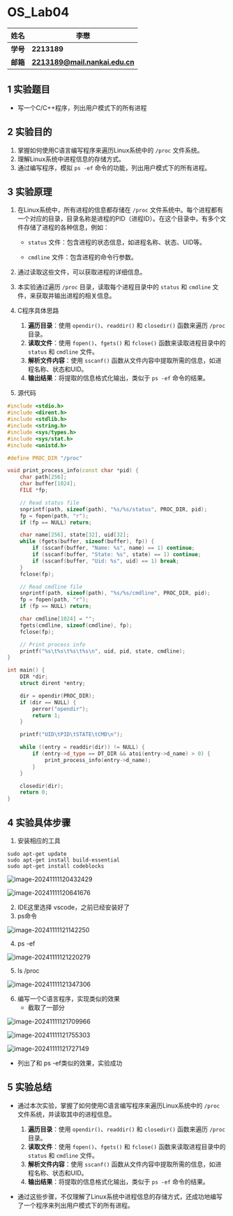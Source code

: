 # OS_Lab04

| **姓名** | **李懋**                       |
| -------- | ------------------------------ |
| **学号** | **2213189**                    |
| **邮箱** | **2213189@mail.nankai.edu.cn** |



## 1 实验题目

- 写一个C/C++程序，列出用户模式下的所有进程



## 2 实验目的

1. 掌握如何使用C语言编写程序来遍历Linux系统中的 `/proc` 文件系统。
2. 理解Linux系统中进程信息的存储方式。
3. 通过编写程序，模拟 `ps -ef` 命令的功能，列出用户模式下的所有进程。



## 3 实验原理

1. 在Linux系统中，所有进程的信息都存储在 `/proc` 文件系统中。每个进程都有一个对应的目录，目录名称是进程的PID（进程ID）。在这个目录中，有多个文件存储了进程的各种信息，例如：

   - `status` 文件：包含进程的状态信息，如进程名称、状态、UID等。

   - `cmdline` 文件：包含进程的命令行参数。

2. 通过读取这些文件，可以获取进程的详细信息。
3. 本实验通过遍历 `/proc` 目录，读取每个进程目录中的 `status` 和 `cmdline` 文件，来获取并输出进程的相关信息。
4. C程序具体思路
   1. **遍历目录**：使用 `opendir()`、`readdir()` 和 `closedir()` 函数来遍历 `/proc` 目录。
   2. **读取文件**：使用 `fopen()`、`fgets()` 和 `fclose()` 函数来读取进程目录中的 `status` 和 `cmdline` 文件。
   3. **解析文件内容**：使用 `sscanf()` 函数从文件内容中提取所需的信息，如进程名称、状态和UID。
   4. **输出结果**：将提取的信息格式化输出，类似于 `ps -ef` 命令的结果。
5. 源代码

```c++
#include <stdio.h>
#include <dirent.h>
#include <stdlib.h>
#include <string.h>
#include <sys/types.h>
#include <sys/stat.h>
#include <unistd.h>

#define PROC_DIR "/proc"

void print_process_info(const char *pid) {
    char path[256];
    char buffer[1024];
    FILE *fp;

    // Read status file
    snprintf(path, sizeof(path), "%s/%s/status", PROC_DIR, pid);
    fp = fopen(path, "r");
    if (fp == NULL) return;

    char name[256], state[32], uid[32];
    while (fgets(buffer, sizeof(buffer), fp)) {
        if (sscanf(buffer, "Name: %s", name) == 1) continue;
        if (sscanf(buffer, "State: %s", state) == 1) continue;
        if (sscanf(buffer, "Uid: %s", uid) == 1) break;
    }
    fclose(fp);

    // Read cmdline file
    snprintf(path, sizeof(path), "%s/%s/cmdline", PROC_DIR, pid);
    fp = fopen(path, "r");
    if (fp == NULL) return;

    char cmdline[1024] = "";
    fgets(cmdline, sizeof(cmdline), fp);
    fclose(fp);

    // Print process info
    printf("%s\t%s\t%s\t%s\n", uid, pid, state, cmdline);
}

int main() {
    DIR *dir;
    struct dirent *entry;

    dir = opendir(PROC_DIR);
    if (dir == NULL) {
        perror("opendir");
        return 1;
    }

    printf("UID\tPID\tSTATE\tCMD\n");

    while ((entry = readdir(dir)) != NULL) {
        if (entry->d_type == DT_DIR && atoi(entry->d_name) > 0) {
            print_process_info(entry->d_name);
        }
    }

    closedir(dir);
    return 0;
}
```



## 4 实验具体步骤

1. 安装相应的工具

```
sudo apt-get update
sudo apt-get install build-essential
sudo apt-get install codeblocks
```

![image-20241111120432429](E:\TyporaPictures\image-20241111120432429.png)

![image-20241111120641676](E:\TyporaPictures\image-20241111120641676.png)



2. IDE这里选择 vscode，之前已经安装好了
3. ps命令

![image-20241111121142250](E:\TyporaPictures\image-20241111121142250.png)

4. ps -ef

![image-20241111121220279](E:\TyporaPictures\image-20241111121220279.png)

5. ls /proc

![image-20241111121347306](E:\TyporaPictures\image-20241111121347306.png)

6. 编写一个C语言程序，实现类似的效果
   - 截取了一部分

![image-20241111121709966](E:\TyporaPictures\image-20241111121709966.png)

![image-20241111121755303](E:\TyporaPictures\image-20241111121755303.png)

![image-20241111121727149](E:\TyporaPictures\image-20241111121727149.png)

- 列出了和 ps -ef类似的效果，实验成功



## 5 实验总结

- 通过本次实验，掌握了如何使用C语言编写程序来遍历Linux系统中的 `/proc` 文件系统，并读取其中的进程信息。
  1. **遍历目录**：使用 `opendir()`、`readdir()` 和 `closedir()` 函数来遍历 `/proc` 目录。
  2. **读取文件**：使用 `fopen()`、`fgets()` 和 `fclose()` 函数来读取进程目录中的 `status` 和 `cmdline` 文件。
  3. **解析文件内容**：使用 `sscanf()` 函数从文件内容中提取所需的信息，如进程名称、状态和UID。
  4. **输出结果**：将提取的信息格式化输出，类似于 `ps -ef` 命令的结果。

- 通过这些步骤，不仅理解了Linux系统中进程信息的存储方式，还成功地编写了一个程序来列出用户模式下的所有进程。